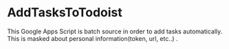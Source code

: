 # AddTasksToTodoist
This Google Apps Script is batch source in order to add tasks automatically.
This is masked about personal information(token, url, etc..) .
